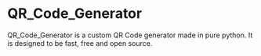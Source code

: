 # QR_Code_Generator
QR_Code_Generator is a custom QR Code generator made in pure python. It is designed to be fast, free and open source. 
